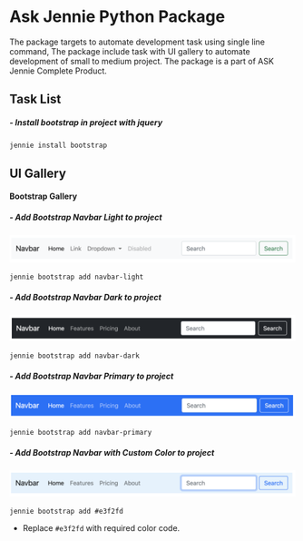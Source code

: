 # Ask Jennie Python Package
The package targets to automate development task using single line command, The package include task with UI gallery to automate development of small to medium project. The package is a part of ASK Jennie Complete Product.

## Task List

##### - Install bootstrap in project with jquery 
```shell
jennie install bootstrap
```
## UI Gallery

#### Bootstrap Gallery

##### - Add Bootstrap Navbar Light to project
![NavbarLight](images/navbar-light.png)
```shell
jennie bootstrap add navbar-light
```

##### - Add Bootstrap Navbar Dark to project
![NavbarDark](images/navbar-dark.png)
```shell
jennie bootstrap add navbar-dark
```

##### - Add Bootstrap Navbar Primary to project
![NavbarDark](images/navbar-primary.png)
```shell
jennie bootstrap add navbar-primary
```

##### - Add Bootstrap Navbar with Custom Color to project
![NavbarCustom](images/navbar-custom.png) 

```shell
jennie bootstrap add #e3f2fd
```

- Replace `#e3f2fd` with required color code.
  
